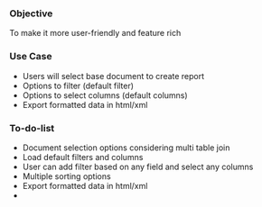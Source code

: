 ### **Objective**
   To make it more user-friendly and feature rich

### **Use Case**
  * Users will select base document to create report
  * Options to filter (default filter)
  * Options to select columns (default columns)
  * Export formatted data in html/xml

### **To-do-list**
  * Document selection options considering multi table join
  * Load default filters and columns
  * User can add filter based on any field and select any columns
  * Multiple sorting options 
  * Export formatted data in html/xml
  * 
